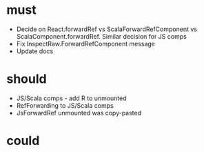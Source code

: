 must
====

* Decide on React.forwardRef vs ScalaForwardRefComponent vs ScalaComponent.forwardRef. Similar decision for JS comps
* Fix InspectRaw.ForwardRefComponent message
* Update docs

should
======

* JS/Scala comps - add R to unmounted
* RefForwarding to JS/Scala comps
* JsForwardRef unmounted was copy-pasted

could
=====

